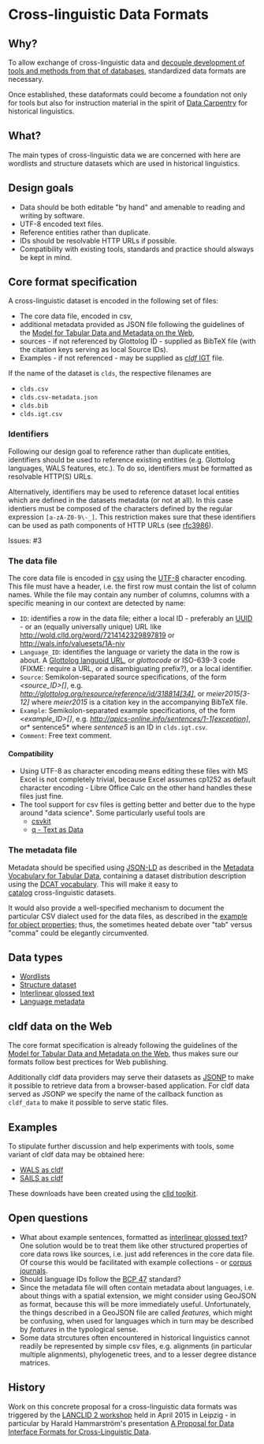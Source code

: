 # Cross-linguistic Data Formats


## Why?

To allow exchange of cross-linguistic data and [decouple development of tools and methods from that of databases](bigger_picture.md), standardized data formats are necessary.

Once established, these dataformats could become a foundation not only for tools but also for instruction material in the spirit of [Data Carpentry](http://datacarpentry.org/) for historical linguistics.


## What?

The main types of cross-linguistic data we are concerned with here are wordlists and structure datasets which are used in historical linguistics.


## Design goals

- Data should be both editable "by hand" and amenable to reading and writing by software.
- UTF-8 encoded text files.
- Reference entities rather than duplicate.
- IDs should be resolvable HTTP URLs if possible.
- Compatibility with existing tools, standards and practice should alsways be kept in mind.


## Core format specification

A cross-linguistic dataset is encoded in the following set of files:

- The core data file, encoded in csv, 
- additional metadata provided as JSON file following the guidelines of the [Model for Tabular Data and Metadata on the Web](http://www.w3.org/TR/tabular-data-model/#standard-file-metadata), 
- sources - if not referenced by Glottolog ID - supplied as BibTeX file (with the citation keys serving as local Source IDs).
- Examples - if not referenced - may be supplied as [*cldf* IGT](igt.md) file.

If the name of the dataset is `clds`, the respective filenames are
- `clds.csv`
- `clds.csv-metadata.json`
- `clds.bib`
- `clds.igt.csv`


### Identifiers

Following our design goal to reference rather than duplicate entities, identifiers should be used to reference existing entities (e.g. Glottolog languages, WALS features, etc.). To do so, identifiers must be formatted as resolvable HTTP(S) URLs.

Alternatively, identifiers may be used to reference dataset local entities which are defined in the datasets metadata (or not at all). In this case identiers must be composed of the characters defined by the regular expression `[a-zA-Z0-9\-_]`. This restriction makes sure that these identifiers can be used as path components of HTTP URLs (see [rfc3986](https://tools.ietf.org/html/rfc3986#section-2.3)).

Issues: #3


### The data file

The core data file is encoded in [csv](http://tools.ietf.org/html/rfc4180) using the [UTF-8](http://en.wikipedia.org/wiki/UTF-8) character encoding. This file must have a header, i.e. the first row
must contain the list of column names. While the file may contain any number of columns, columns with a specific 
meaning in our context are detected by name:

- `ID`: identifies a row in the data file; either a local ID - preferably an [UUID](http://en.wikipedia.org/wiki/Universally_unique_identifier) - or an (equally universally unique) URL like http://wold.clld.org/word/7214142329897819 or http://wals.info/valuesets/1A-niv
- `Language_ID`: identifies the language or variety the data in the row is about. A [Glottolog languoid URL](http://glottolog.org), or *glottocode* or ISO-639-3 code (FIXME: require a URL, or a disambiguating prefix?), or a local identifier.
- `Source`: Semikolon-separated source specifications, of the form *<source_ID>[<source context>]*, e.g. *http://glottolog.org/resource/reference/id/318814[34]*, or *meier2015[3-12]* where *meier2015* is a citation key in the accompanying BibTeX file.
- `Example`: Semikolon-separated example specifications, of the form *<example_ID>[<context>]*, e.g. *http://apics-online.info/sentences/1-1[exception]*, or* sentence5* where *sentence5* is an ID in `clds.igt.csv`.
- `Comment`: Free text comment.


#### Compatibility

- Using UTF-8 as character encoding means editing these files with MS Excel is not completely trivial, because Excel assumes cp1252 as default character encoding - Libre Office Calc on the other hand handles these files just fine.
- The tool support for csv files is getting better and better due to the hype around "data science". Some particularly useful tools are
  - [csvkit](https://csvkit.readthedocs.org/en/stable/)
  - [q - Text as Data](http://harelba.github.io/q/)


### The metadata file

Metadata should be specified using [JSON-LD](http://json-ld.org/) as described in the [Metadata Vocabulary for Tabular Data](http://www.w3.org/TR/tabular-metadata/), containing a dataset distribution description using the 
[DCAT vocabulary](http://www.w3.org/TR/vocab-dcat/#class-distribution). This will make it easy to  
[catalog](http://www.w3.org/TR/vocab-dcat/#class-catalog) cross-linguistic datasets.

It would also provide a well-specified mechanism to document the particular CSV dialect used for the data files, as described in the [example for object properties](http://www.w3.org/TR/2015/WD-tabular-metadata-20150416/#object-properties); thus, the sometimes heated 
debate over "tab" versus "comma" could be elegantly circumvented.


## Data types

- [Wordlists](wordlist.md)
- [Structure dataset](structure_dataset.md)
- [Interlinear glossed text](igt.md)
- [Language metadata](language_metadata.md)


## cldf data on the Web

The core format specification is already following the guidelines of the [Model for Tabular Data and Metadata on the Web](http://www.w3.org/TR/tabular-data-model/), thus makes sure our formats follow best prectices for Web publishing.

Additionally cldf data providers may serve their datasets as [JSONP](http://en.wikipedia.org/wiki/JSONP) to make it possible to retrieve data from a browser-based application. For cldf data served as JSONP we specify the name of the callback function as `cldf_data` to make it possible to serve static files.


## Examples

To stipulate further discussion and help experiments with tools, some variant of cldf data may be obtained here:

- [WALS as cldf](http://wals.info/download)
- [SAILS as cldf](http://sails.clld.org/download)

These downloads have been created using the [clld toolkit](https://github.com/clld/clld/blob/master/clld/web/adapters/cldf.py).


## Open questions

- What about example sentences, formatted as [interlinear glossed text](http://en.wikipedia.org/wiki/Interlinear_gloss)? One solution would be to treat them like other structured properties of core data rows like sources, i.e. just add references in the core data file. Of course this would be facilitated with example collections - or [corpus journals](http://dlc.hypotheses.org/691).
- Should language IDs follow the [BCP 47](https://tools.ietf.org/html/bcp47) standard?
- Since the metadata file will often contain metadata about languages, i.e. about things with a spatial extension, we might consider using GeoJSON as format, because this will be more immediately useful. Unfortunately, the things described in a GeoJSON file are called *features*, which might be confusing, when used for languages which in turn may be described by *features* in the typological sense.
- Some data strcutures often encountered in historical linguistics cannot readily be represented by simple csv files, e.g. alignments (in particular multiple alignments), phylogenetic trees, and to a lesser degree distance matrices.


## History

Work on this concrete proposal for a cross-linguistic data formats was triggered by the [LANCLID 2 workshop](http://www.eva.mpg.de/linguistics/conferences/2014-ws-lanclid2/index.html) held in April 2015 in Leipzig -
in particular by Harald Hammarström's presentation [A Proposal for Data Interface Formats for Cross-Linguistic Data](https://github.com/clld/lanclid2/blob/master/presentations/hammarstrom.pdf).
